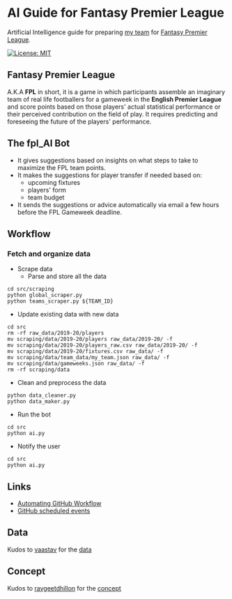 # AI Guide for Fantasy Premier League

Artificial Intelligence guide for preparing [my team](https://fantasy.premierleague.com/entry/5118353/history) for [Fantasy Premier League](https://fantasy.premierleague.com).

[![License: MIT](https://img.shields.io/badge/License-MIT-blue.svg)](https://github.com/likarajo/fpl_AI/blob/master/LICENSE)

## Fantasy Premier League

A.K.A **FPL** in short, it is a game in which participants assemble an imaginary team of real life footballers for a gameweek in the **English Premier League** and score points based on those players' actual statistical performance or their perceived contribution on the field of play. It requires predicting and foreseeing the future of the players' performance.  

## The fpl_AI Bot

* It gives suggestions based on insights on what steps to take to maximize the FPL team points.  
* It makes the suggestions for player transfer if needed based on:
  * upcoming fixtures
  * players' form
  * team budget
* It sends the suggestions or advice automatically via email a few hours before the FPL Gameweek deadline.

## Workflow

### Fetch and organize data

* Scrape data
  * Parse and store all the data

```
cd src/scraping
python global_scraper.py
python teams_scraper.py ${TEAM_ID}
```

* Update existing data with new data

```
cd src
rm -rf raw_data/2019-20/players
mv scraping/data/2019-20/players raw_data/2019-20/ -f
mv scraping/data/2019-20/players_raw.csv raw_data/2019-20/ -f
mv scraping/data/2019-20/fixtures.csv raw_data/ -f
mv scraping/data/team_data/my_team.json raw_data/ -f
mv scraping/data/gameweeks.json raw_data/ -f
rm -rf scraping/data
```

* Clean and preprocess the data

```
python data_cleaner.py
python data_maker.py
```

* Run the bot

```
cd src
python ai.py
```

* Notify the user

```
cd src
python ai.py
```

## Links

* [Automating GitHub Workflow](https://help.github.com/en/actions/automating-your-workflow-with-github-actions/workflow-syntax-for-github-actions#onschedule)
* [GitHub scheduled events](https://help.github.com/en/actions/automating-your-workflow-with-github-actions/events-that-trigger-workflows#scheduled-events-schedule)


## Data

Kudos to [vaastav](https://github.com/vaastav) for the [data](https://github.com/vaastav/Fantasy-Premier-League)

## Concept

Kudos to [ravgeetdhillon](https://github.com/ravgeetdhillon) for the [concept](https://github.com/ravgeetdhillon/fantasyAI)
